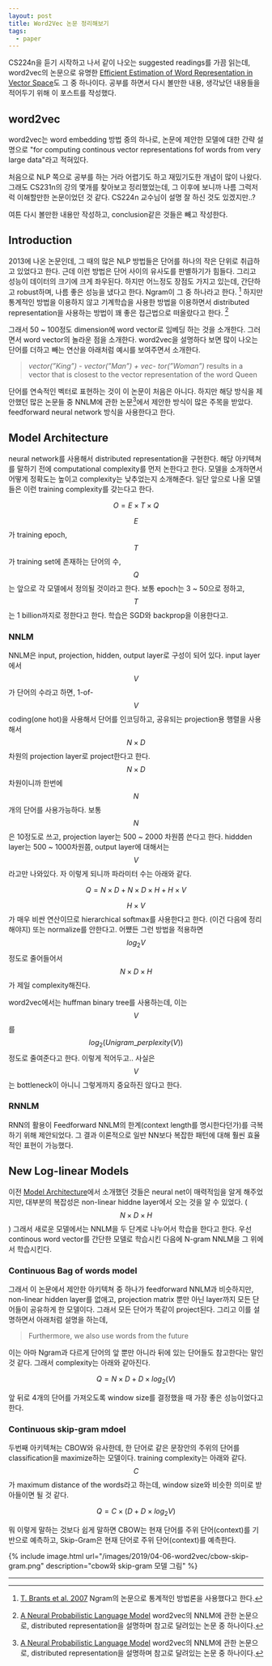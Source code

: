 ```yaml
---
layout: post
title: Word2Vec 논문 정리해보기
tags:
  - paper
---
```


CS224n을 듣기 시작하고 나서 같이 나오는 suggested readings를 가끔 읽는데, word2vec의 논문으로 유명한 [Efficient Estimation of Word Representation in Vector Space](https://arxiv.org/pdf/1301.3781.pdf)도 그 중 하나이다. 공부를 하면서 다시 볼만한 내용, 생각났던 내용들을 적어두기 위해 이 포스트를 작성했다.

## word2vec

word2vec는 word embedding 방법 중의 하나로, 논문에 제안한 모델에 대한 간략 설명으로 "for computing continous vector representations fof words from very large data"라고 적혀있다.

처음으로 NLP 쪽으로 공부를 하는 거라 어렵기도 하고 재밌기도한 개념이 많이 나왔다. 그래도 CS231n의 강의 몇개를 찾아보고 정리했었는데, 그 이후에 보니까 나름 그럭저럭 이해할만한 논문이었던 것 같다. CS224n 교수님이 설명 잘 하신 것도 있겠지만..?

여튼 다시 볼만한 내용만 작성하고, conclusion같은 것들은 빼고 작성한다.

## Introduction

2013에 나온 논문인데, 그 때의 많은 NLP 방법들은 단어를 하나의 작은 단위로 취급하고 있었다고 한다. 근데 이런 방법은 단어 사이의 유사도를 판별하기가 힘들다. 그리고 성능이 데이터의 크기에 크게 좌우된다. 하지만 어느정도 장점도 가지고 있는데, 간단하고 robust하며, 나름 좋은 성능을 냈다고 한다. Ngram이 그 중 하나라고 한다. [^ngram] 하지만 통계적인 방법을 이용하지 않고 기계학습을 사용한 방법을 이용하면서 distributed representation을 사용하는 방법이 꽤 좋은 접근법으로 떠올랐다고 한다. [^nnlm]

그래서 50 ~ 100정도 dimension에 word vector로 임베딩 하는 것을 소개한다. 그러면서 word vector의 놀라운 점을 소개한다. word2vec을 설명하다 보면 많이 나오는 단어를 더하고 빼는 연산을 아래처럼 예시를 보여주면서 소개한다.

> *vector(”King”) - vector(”Man”) + vec- tor(”Woman”)* results in a vector that is closest to the vector representation of the word Queen

단어를 연속적인 벡터로 표현하는 것이 이 논문이 처음은 아니다. 하지만 해당 방식을 제안했던 많은 논문들 중 NNLM에 관한 논문[^nnlm]에서 제안한 방식이 많은 주목을 받았다. feedforward neural network 방식을 사용한다고 한다.

## Model Architecture

neural network를 사용해서 distributed representation을 구현한다. 해당 아키텍쳐를 말하기 전에 computational complexity를 먼저 논한다고 한다. 모델을 소개하면서 어떻게 정확도는 높이고 complexity는 낮추었는지 소개해준다. 일단 앞으로 나올 모델들은 이런 training complexity를 갖는다고 한다.

$$ O = E \times T \times Q $$

$$E$$가 training epoch, $$T$$가 training set에 존재하는 단어의 수, $$Q$$는 앞으로 각 모델에서 정의될 것이라고 한다. 보통 epoch는 3 ~ 50으로 정하고, $$T$$는 1 billion까지로 정한다고 한다. 학습은 SGD와 backprop을 이용한다고.

### NNLM

NNLM은 input, projection, hidden, output layer로 구성이 되어 있다. input layer에서 $$V$$가 단어의 수라고 하면, 1-of-$$V$$ coding(one hot)을 사용해서 단어를 인코딩하고, 공유되는 projection용 행렬을 사용해서 $$N \times D$$ 차원의 projection layer로 project한다고 한다. $$N \times D$$ 차원이니까 한번에 $$N$$개의 단어를 사용가능하다. 보통 $$N$$은 10정도로 쓰고, projection layer는 500 ~ 2000 차원쯤 쓴다고 한다. hiddden layer는 500 ~ 1000차원쯤, output layer에 대해서는 $$V$$라고만 나와있다. 자 이렇게 되니까 파라미터 수는 아래와 같다.

$$ Q = N \times D + N \times D \times H + H \times V $$

$$ H \times V $$가 매우 비싼 연산이므로 hierarchical softmax를 사용한다고 한다. (이건 다음에 정리해야지) 또는 normalize를 안한다고. 어쩄든 그런 방법을 적용하면 $$ log_2 V$$ 정도로 줄어들어서 $$ N \times D \times H $$가 제일 complexity해진다.

word2vec에서는 huffman binary tree를 사용하는데, 이는 $$V$$를 $$log_2(Unigram\_perplexity(V))$$정도로 줄여준다고 한다. 이렇게 적어두고.. 사실은 $$V$$는 bottleneck이 아니니 그렇게까지 중요하진 않다고 한다.

### RNNLM

RNN의 활용이 Feedforward NNLM의 한계(context length를 명시한다던가)를 극복하기 위해 제안되었다. 그 결과 이론적으로 일반 NN보다 복잡한 패턴에 대해 훨씬 효율적인 표현이 가능했다.

## New Log-linear Models

이전 [Model Architecture](#model-architecture)에서 소개했던 것들은 neural net이 매력적임을 알게 해주었지만, 대부분의 복잡성은 non-linear hiddne layer에서 오는 것을 알 수 있었다. ($$ N \times D \times H $$) 그래서 새로운 모델에서는 NNLM을 두 단계로 나누어서 학습을 한다고 한다. 우선 continous word vector를 간단한 모델로 학습시킨 다음에 N-gram NNLM을 그 위에서 학습시킨다.

### Continuous Bag of words model

그래서 이 논문에서 제안한 아키텍쳐 중 하나가 feedforward NNLM과 비슷하지만, non-linear hidden layer를 없애고, projection matrix 뿐만 아닌 layer까지 모든 단어들이 공유하게 한 모델이다. 그래서 모든 단어가 똑같이 project된다. 그리고 이를 설명하면서 아래처럼 설명을 하는데,

> Furthermore, we also use words from the future

이는 아마 Ngram과 다르게 단어의 앞 뿐만 아니라 뒤에 있는 단어들도 참고한다는 말인 것 같다. 그래서 complexity는 아래와 같아진다.

$$ Q = N \times D + D \times log_2 (V) $$

앞 뒤로 4개의 단어를 가져오도록 window size를 결정했을 때 가장 좋은 성능이었다고 한다.

### Continuous skip-gram mdoel

두번째 아키텍쳐는 CBOW와 유사한데, 한 단어로 같은 문장안의 주위의 단어를 classification을 maximize하는 모델이다. training complexity는 아래와 같다. $$ C$$가 maximum distance of the words라고 하는데, window size와 비슷한 의미로 받아들이면 될 것 같다.

$$ Q = C \times ( D + D \times log_2 V ) $$

뭐 이렇게 말하는 것보다 쉽게 말하면 CBOW는 현재 단어를 주위 단어(context)를 기반으로 예측하고, Skip-Gram은 현재 단어로 주위 단어(context)를 예측한다.

{% include image.html url="/images/2019/04-06-word2vec/cbow-skip-gram.png" description="cbow와 skip-gram 모델 그림" %}

---

[^ngram]: [T. Brants et al. 2007](https://www.aclweb.org/anthology/D07-1090.pdf) Ngram의 논문으로 통계적인 방법론을 사용했다고 한다.
[^nnlm]: [A Neural Probabilistic Language Model](http://www.jmlr.org/papers/v3/bengio03a.html) word2vec의 NNLM에 관한 논문으로, distributed representation을 설명하며 참고로 달려있는 논문 중 하나이다.
